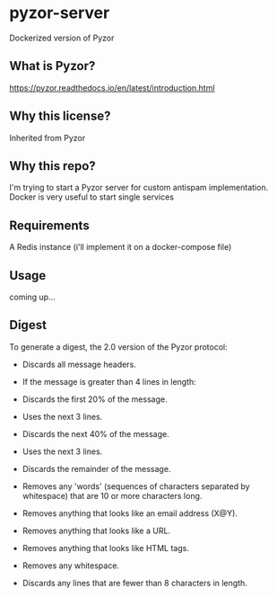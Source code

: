 # pyzor-server
Dockerized version of Pyzor

## What is Pyzor?
https://pyzor.readthedocs.io/en/latest/introduction.html

## Why this license?
Inherited from Pyzor

## Why this repo?
I'm trying to start a Pyzor server for custom antispam implementation. Docker is very useful to start single services

## Requirements
A Redis instance (i'll implement it on a docker-compose file)

## Usage
coming up...

## Digest
To generate a digest, the 2.0 version of the Pyzor protocol:

 * Discards all message headers.
 * If the message is greater than 4 lines in length:
 
  * Discards the first 20% of the message.
  * Uses the next 3 lines.
  * Discards the next 40% of the message.
  * Uses the next 3 lines.
  * Discards the remainder of the message.
  
 * Removes any 'words' (sequences of characters separated by whitespace) that are 10 or more characters long.
 * Removes anything that looks like an email address (X@Y).
 * Removes anything that looks like a URL.
 * Removes anything that looks like HTML tags.
 * Removes any whitespace.
 * Discards any lines that are fewer than 8 characters in length.
 
